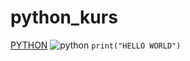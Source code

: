 # python_kurs
[PYTHON](https://www.python.org/)
![python](https://e7.pngegg.com/pngimages/969/723/png-clipart-functional-programming-in-python-computer-programming-programming-language-python-programming-practice-workshop-program-logo-text-logo-thumbnail.png)
`print("HELLO WORLD")`